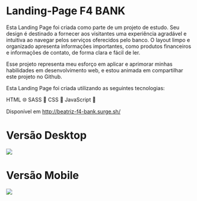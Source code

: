 # Landing-Page F4 BANK

Esta Landing Page foi criada como parte de um projeto de estudo. Seu design é destinado a fornecer aos visitantes uma experiência agradável e intuitiva ao navegar pelos serviços oferecidos pelo banco. O layout limpo e organizado apresenta informações importantes, como produtos financeiros e informações de contato, de forma clara e fácil de ler.

Esse projeto representa meu esforço em aplicar e aprimorar minhas habilidades em desenvolvimento web, e estou animada em compartilhar este projeto no Github.

Esta Landing Page foi criada utilizando as seguintes tecnologias:

HTML 🌐
SASS 💄
CSS 🎨
JavaScript 🚀

Disponível em http://beatriz-f4-bank.surge.sh/

# Versão Desktop

<img src="https://i.ibb.co/Q9Qw5n1/127-0-0-1-5501-5.png"/>


# Versão Mobile

<img src="https://i.ibb.co/vHR4zJd/127-0-0-1-5501-7.png"/>
